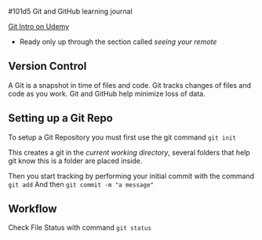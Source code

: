 #101d5 Git and GitHub learning journal

[Git Intro on Udemy](https://blog.udemy.com/git-tutorial-a-comprehensive-guide/)
* Ready only up through the section called *seeing your remote*

## Version Control

A Git is a snapshot in time of files and code.  Git tracks changes of files and code as you work.  Git and GitHub help minimize loss of data.

## Setting up a Git Repo

To setup a Git Repository you must first use the git command
    `git init`

This creates a git in the *current working directory*, several folders that help git know this is a folder are placed inside.

Then you start tracking by performing your initial commit with the command
    `git add`
And then
    `git commit -m "a message"`

## Workflow

Check File Status with command
    `git status`